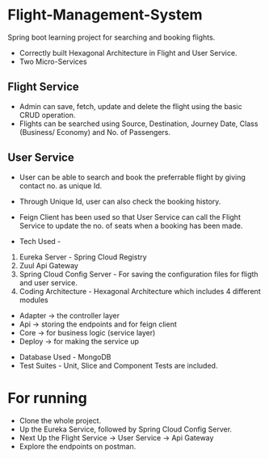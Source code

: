 # Flight-Management-System
Spring boot learning project for searching and booking flights.
* Correctly built Hexagonal Architecture in Flight and User Service.
* Two Micro-Services 
 ## Flight Service
 * Admin can save, fetch, update and delete the flight using the basic CRUD operation.
 * Flights can be searched using Source, Destination, Journey Date, Class (Business/ Economy) and No. of Passengers.
 
 ## User Service
 * User can be able to search and book the preferrable flight by giving contact no. as unique Id.
 * Through Unique Id, user can also check the booking history.
 
* Feign Client has been used so that User Service can call the Flight Service to update the no. of seats when a booking has been made.
* Tech Used -
 1. Eureka Server - Spring Cloud Registry
 2. Zuul Api Gateway
 3. Spring Cloud Config Server - For saving the configuration files for fligth and user service.
 4. Coding Architecture - Hexagonal Architecture which includes 4 different modules
   - Adapter -> the controller layer
   - Api -> storing the endpoints and for feign client
   - Core -> for business logic (service layer)
   - Deploy -> for making the service up
   
* Database Used - MongoDB   
* Test Suites - Unit, Slice and Component Tests are included.


# For running
 * Clone the whole project.
 * Up the Eureka Service, followed by Spring Cloud Config Server.
 * Next Up the Flight Service -> User Service -> Api Gateway
 * Explore the endpoints on postman.
